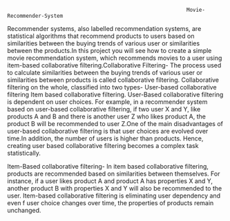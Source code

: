                                                               Movie-Recommender-System
                                                                  
Recommender systems, also labelled recommendation systems, are statistical algorithms that recommend products to users based on similarities between the buying trends of various user or similarities between the products.In this project you will see how to create a simple movie recommendation system, which recommends movies to a user using item-based collaborative filtering.Collaborative Filtering- The process used to calculate similarities between the buying trends of various user or similarities between products is called collaborative filtering. Collaborative filtering on the whole, classified into two types- User-based collaborative filtering Item based collaborative filtering. User-Based collaborative filtering is dependent on user choices. For example, in a recommender system based on user-based collaborative filtering, if two user X and Y, like products A and B and there is another user Z who likes product A, the product B will be recommended to user Z.One of the main disadvantages of user-based collaborative filtering is that user choices are evolved over time.In addition, the number of users is higher than products. Hence, creating user based collaborative filtering becomes a complex task statistically.

Item-Based collaborative filtering- In item based collaborative filtering, products are recommended based on similarities between themselves. For instance, if a user likes product A and product A has properties X and Y, another product B with properties X and Y will also be recommended to the user. Item-based collaborative filtering is eliminating user dependency and even f user choice changes over time, the properties of products remain unchanged.
